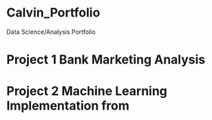 # Calvin_Portfolio
Data Science/Analysis Portfolio
# Project 1 Bank Marketing Analysis
# Project 2 Machine Learning Implementation from 

